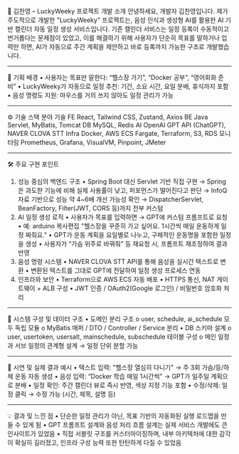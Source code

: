 💬 김찬영 – LuckyWeeky 프로젝트 개발 소개
안녕하세요, 개발자 김찬영입니다.
제가 주도적으로 개발한 "LuckyWeeky" 프로젝트는, 음성 인식과 생성형 AI를 활용한 AI 기반 캘린더 자동 일정 생성 서비스입니다.
기존 캘린더 서비스는 일정 등록이 수동적이고 번거롭다는 문제점이 있었고, 이를 해결하기 위해
사용자가 단순히 목표를 말하거나 입력만 하면, AI가 자동으로 주간 계획을 제안하고 바로 등록까지 가능한 구조로 개발했습니다.
________________________________________
🧠 기획 배경
•	사용자는 목표만 말한다: “헬스장 가기”, “Docker 공부”, “영어회화 준비”
•	LuckyWeeky가 자동으로 일정 추천: 기간, 소요 시간, 요일 분배, 휴식까지 포함
•	음성 명령도 지원: 마우스를 거의 쓰지 않아도 일정 관리가 가능
________________________________________
⚙️ 기술 스택
분야	기술
FE	React, Tailwind CSS, Zustand, Axios
BE	Java Servlet, MyBatis, Tomcat
DB	MySQL, Redis
AI	OpenAI GPT API (ChatGPT), NAVER CLOVA STT
Infra	Docker, AWS ECS Fargate, Terraform, S3, RDS
모니터링	Prometheus, Grafana, VisualVM, Pinpoint, JMeter
________________________________________
🛠️ 주요 구현 포인트
1. 성능 중심의 백엔드 구조
•	Spring Boot 대신 Servlet 기반 직접 구현
→ Spring은 과도한 기능에 비해 실제 사용률이 낮고, 퍼포먼스가 떨어진다고 판단
→ InfoQ 자료 기반으로 성능 약 4~6배 개선 가능성 확인
→ DispatcherServlet, BeanFactory, Filter(JWT, CORS 등)까지 전부 커스텀
2. AI 일정 생성 로직
•	사용자가 목표를 입력하면 → GPT에 커스텀 프롬프트로 요청
•	예:
arduino
복사편집
"헬스장을 꾸준히 가고 싶어요. 1시간씩 매일 운동하게 일정 짜줘요."
•	GPT가 운동 계획을 요일별로 나누고, 구체적인 운동명을 포함한 일정을 생성
•	사용자가 “가슴 위주로 바꿔줘” 등 재요청 시, 프롬프트 재조정하여 결과 반영
3. 음성 명령 시스템
•	NAVER CLOVA STT API를 통해 음성을 실시간 텍스트로 변환
•	변환된 텍스트를 그대로 GPT에 전달하여 일정 생성 프로세스 연동
4. 인프라와 보안
•	Terraform으로 AWS ECS 자동 배포
•	HTTPS 통신, NAT 게이트웨이 + ALB 구성
•	JWT 인증 / OAuth2(Google 로그인) / 비밀번호 암호화 처리
________________________________________
🧱 시스템 구성 및 데이터 구조
•	도메인 분리 구조
o	user, schedule, ai_schedule 모두 독립 모듈
o	MyBatis 매퍼 / DTO / Controller / Service 분리
•	DB 스키마 설계
o	user, usertoken, usersalt, mainschedule, subschedule 테이블 구성
o	메인 일정과 서브 일정의 관계형 설계 → 일정 단위 분할 가능
________________________________________
📸 시연 및 실제 결과 예시
•	텍스트 입력: "헬스장 열심히 다니기" → 주 3회 가슴/등/하체 운동 자동 생성
•	음성 입력: “Docker 학습 매일 1시간씩” → GPT가 일주일 계획으로 분배
•	일정 확인: 주간 캘린더 뷰로 즉시 반영, 색상 지정 기능 포함
•	수정/삭제: 일정 클릭 → 수정 가능 (시간, 제목, 설명 등)
________________________________________
💡 결과 및 느낀 점
•	단순한 일정 관리가 아닌, 목표 기반의 자동화된 실행 로드맵을 만들 수 있게 됨
•	GPT 프롬프트 설계와 음성 처리 흐름 설계는 실제 서비스 개발에도 큰 인사이트가 있었음
•	직접 서블릿 구조를 커스터마이징하며, 내부 아키텍처에 대한 감각이 확실히 길러졌고, 인프라 구성 능력 또한 탄탄하게 다질 수 있었음

